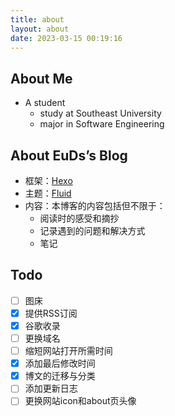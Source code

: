 ```yaml
---
title: about
layout: about
date: 2023-03-15 00:19:16
---
```


## About Me

- A student
  - study at Southeast University
  - major in Software Engineering

## About EuDs’s Blog

- 框架：[Hexo](https://hexo.io/)
- 主题：[Fluid](https://hexo.fluid-dev.com/)
- 内容：本博客的内容包括但不限于：
  - 阅读时的感受和摘抄
  - 记录遇到的问题和解决方式
  - 笔记
## Todo
- [ ] 图床
- [x] 提供RSS订阅
- [x] 谷歌收录
- [ ] 更换域名
- [ ] 缩短网站打开所需时间
- [x] 添加最后修改时间
- [x] 博文的迁移与分类
- [ ] 添加更新日志
- [ ] 更换网站icon和about页头像